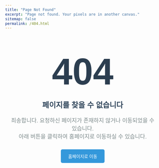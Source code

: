 ```yaml
---
title: "Page Not Found"
excerpt: "Page not found. Your pixels are in another canvas."
sitemap: false
permalink: /404.html
---
```


<style>
.error-container {
    text-align: center;
    padding: 50px 15px;
    font-family: 'Arial', sans-serif;
}

.error-code {
    font-size: 120px;
    font-weight: bold;
    color: #2c3e50;
    margin: 0;
}

.error-message {
    font-size: 24px;
    color: #34495e;
    margin: 20px 0;
}

.error-description {
    font-size: 18px;
    color: #7f8c8d;
    margin-bottom: 30px;
}

.home-button {
    display: inline-block;
    padding: 12px 24px;
    background-color: #3498db;
    color: white;
    text-decoration: none;
    border-radius: 5px;
    transition: background-color 0.3s ease;
}

.home-button:hover {
    background-color: #2980b9;
}

@media (max-width: 768px) {
    .error-code {
        font-size: 80px;
    }
    .error-message {
        font-size: 20px;
    }
}
</style>

<div class="error-container">
    <h1 class="error-code">404</h1>
    <h2 class="error-message">페이지를 찾을 수 없습니다</h2>
    <p class="error-description">
        죄송합니다. 요청하신 페이지가 존재하지 않거나 이동되었을 수 있습니다.<br>
        아래 버튼을 클릭하여 홈페이지로 이동하실 수 있습니다.
    </p>
    <a href="/" class="home-button">홈페이지로 이동</a>
</div>

